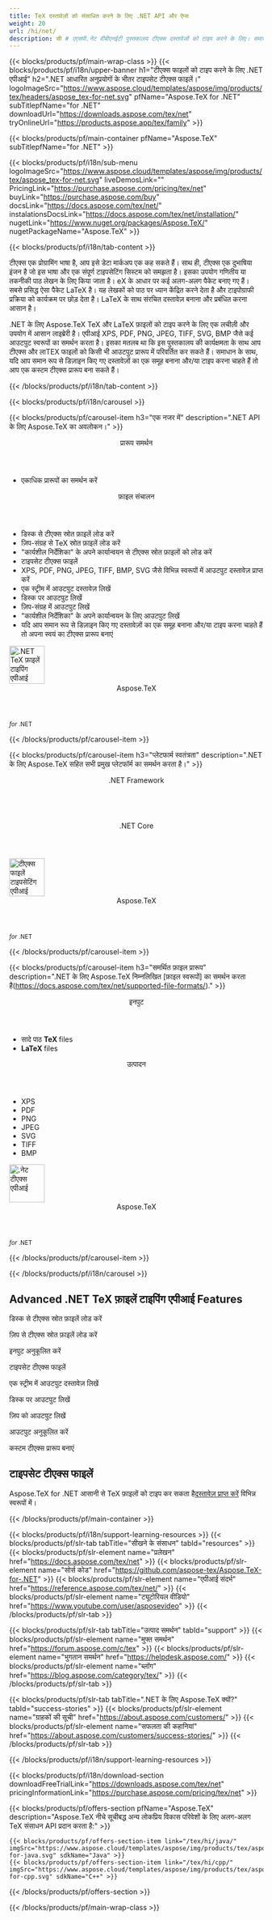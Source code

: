 ```yaml
---
title: TeX दस्तावेज़ों को संसाधित करने के लिए .NET API और ऐप्स 
weight: 20
url: /hi/net/ 
description: सी # एएसपी.नेट वीबीएनईटी पुस्तकालय टीएक्स दस्तावेजों को टाइप करने के लिए। समाधान XPS, PDF, SVG, PNG, JPEG, TIFF, BMP जैसे कई आउटपुट फ़ाइल स्वरूपों का समर्थन करता है।
---
```


{{< blocks/products/pf/main-wrap-class >}}
{{< blocks/products/pf/i18n/upper-banner h1="टीएक्स फाइलों को टाइप करने के लिए .NET एपीआई" h2=".NET आधारित अनुप्रयोगों के भीतर टाइपसेट टीएक्स फाइलें।" logoImageSrc="https://www.aspose.cloud/templates/aspose/img/products/tex/headers/aspose_tex-for-net.svg" pfName="Aspose.TeX for .NET" subTitlepfName="for .NET" downloadUrl="https://downloads.aspose.com/tex/net" tryOnlineUrl="https://products.aspose.app/tex/family" >}}

{{< blocks/products/pf/main-container pfName="Aspose.TeX" subTitlepfName="for .NET" >}}

{{< blocks/products/pf/i18n/sub-menu logoImageSrc="https://www.aspose.cloud/templates/aspose/img/products/tex/aspose_tex-for-net.svg" liveDemosLink="" PricingLink="https://purchase.aspose.com/pricing/tex/net" buyLink="https://purchase.aspose.com/buy" docsLink="https://docs.aspose.com/tex/net/" instalationsDocsLink="https://docs.aspose.com/tex/net/installation/" nugetLink="https://www.nuget.org/packages/Aspose.TeX/" nugetPackageName="Aspose.TeX" >}}

{{< blocks/products/pf/i18n/tab-content >}}

<p>
टीएक्स एक प्रोग्रामिंग भाषा है, आप इसे डेटा मार्कअप एक कह सकते हैं। साथ ही, टीएक्स एक दुभाषिया इंजन है जो इस भाषा और एक संपूर्ण टाइपसेटिंग सिस्टम को समझता है।
इसका उपयोग गणितीय या तकनीकी पाठ लेखन के लिए किया जाता है। eΧ के आधार पर कई अलग-अलग पैकेट बनाए गए हैं। सबसे प्रसिद्ध ऐसा पैकेट LaTeX है। यह लेखकों को पाठ पर ध्यान केंद्रित करने देता है और टाइपोग्राफी प्रक्रिया को कार्यक्रम पर छोड़ देता है। LaTeX के साथ संरचित दस्तावेज़ बनाना और प्रबंधित करना आसान है।
</p>
<p>
.NET के लिए Aspose.TeX TeX और LaTeX फ़ाइलों को टाइप करने के लिए एक लचीली और उपयोग में आसान लाइब्रेरी है। एपीआई XPS, PDF, PNG, JPEG, TIFF, SVG, BMP जैसे कई आउटपुट स्वरूपों का समर्थन करता है। इसका मतलब था कि इस पुस्तकालय की कार्यक्षमता के साथ आप टीएक्स और लाTEX फाइलों को किसी भी आउटपुट प्रारूप में परिवर्तित कर सकते हैं। समाधान के साथ, यदि आप समान रूप से डिज़ाइन किए गए दस्तावेज़ों का एक समूह बनाना और/या टाइप करना चाहते हैं तो आप एक कस्टम टीएक्स प्रारूप बना सकते हैं।
</p>

{{< /blocks/products/pf/i18n/tab-content >}}

<!--Diagrams Start-->
{{< blocks/products/pf/i18n/carousel >}}

{{< blocks/products/pf/carousel-item h3="एक नजर में" description=".NET API के लिए Aspose.TeX का अवलोकन।" >}}
<div class="diagram1 d1-net">
 <div class="d1-row">
  <div class="d1-col d1-left">
   <header>
    <i class="fa fa-bars">
    </i>
    प्रारूप समर्थन
   </header>
   <ul>
    <li>
     एकाधिक प्रारूपों का समर्थन करें
    </li>
   </ul>
  </div>
  <!--/left-->
  <div class="d1-col d1-right">
   <header>
    <i class="fa fa-cogs">
    </i>
    फ़ाइल संचालन
   </header>
   <ul>
    <li>
     डिस्क से टीएक्स स्रोत फ़ाइलें लोड करें
    </li>
    <li>
     ज़िप-संग्रह से TeX स्रोत फ़ाइलें लोड करें
    </li>
    <li>
     "कार्यशील निर्देशिका" के अपने कार्यान्वयन से टीएक्स स्रोत फ़ाइलों को लोड करें
    </li>
    <li>
     टाइपसेट टीएक्स फाइलें
    </li>
    <li>
     XPS, PDF, PNG, JPEG, TIFF, BMP, SVG जैसे विभिन्न स्वरूपों में आउटपुट दस्तावेज़ प्राप्त करें
    </li>
    <li>
     एक स्ट्रीम में आउटपुट दस्तावेज़ लिखें
    </li>
    <li>
     डिस्क पर आउटपुट लिखें
    </li>
    <li>
     ज़िप-संग्रह में आउटपुट लिखें
    </li>
    <li>
     "कार्यशील निर्देशिका" के अपने कार्यान्वयन के लिए आउटपुट लिखें
    </li>
    <li>
     यदि आप समान रूप से डिज़ाइन किए गए दस्तावेज़ों का एक समूह बनाना और/या टाइप करना चाहते हैं तो अपना स्वयं का टीएक्स प्रारूप बनाएं
    </li>
   </ul>
  </div>
  <!--/right-->
 </div>
 <!--/row-->
 <div class="d1-logo">
  <img width="70" height="75" alt=".NET TeX फ़ाइलें टाइपिंग एपीआई" src="https://www.aspose.cloud/templates/aspose/img/products/tex/aspose_tex-for-net.svg"/>
  <header>
   Aspose.TeX
  </header>
  <footer>
   <small>
    <em>
     for
    </em>
    .NET
   </small>
  </footer>
 </div>
 <!--/logo-->
</div>

{{< /blocks/products/pf/carousel-item >}}

{{< blocks/products/pf/carousel-item h3="प्लेटफार्म स्वतंत्रता" description=".NET के लिए Aspose.TeX सहित सभी प्रमुख प्लेटफॉर्म का समर्थन करता है।" >}}
<div class="diagram1 d1-net">
 <div class="d1-row">
  <div class="d1-col d1-left">
   <!--<header><i class="fa fa-cubes"> </i>Mono</header>-->
  </div>
  <!--/left-->
  <div class="d1-col d1-right">
   <header>
    <i class="fa fa-cubes">
    </i>
    .NET Framework
   </header>
   <br/>
   <header>
    <i class="fa fa-cubes">
    </i>
    .NET Core
   </header>
  </div>
  <!--/right-->
 </div>
 <!--/row-->
 <div class="d1-logo">
  <img width="70" height="75" alt="टीएक्स फाइलें टाइपसेटिंग एपीआई" src="https://www.aspose.cloud/templates/aspose/img/products/tex/aspose_tex-for-net.svg"/>
  <header>
   Aspose.TeX
  </header>
  <footer>
   <small>
    <em>
     for
    </em>
    .NET
   </small>
  </footer>
 </div>
 <!--/logo-->
</div>

{{< /blocks/products/pf/carousel-item >}}

{{< blocks/products/pf/carousel-item h3="समर्थित फ़ाइल प्रारूप" description=".NET के लिए Aspose.TeX निम्नलिखित [फ़ाइल स्वरूपों] का समर्थन करता है(https://docs.aspose.com/tex/net/supported-file-formats/)." >}}
<div class="diagram1 d2 d1-net">
 <div class="d1-row">
  <div class="d1-col d1-left">
   <header>
    <i class="fa fa-long-arrow-up">
    </i>
    इनपुट
   </header>
   <ul>
    <li>
     सादे पाठ
     <strong>
      TeX
     </strong>
     files
    </li>
    <li>
     <strong>
      LaTeX
     </strong>
     files
    </li>
   </ul>
  </div>
  <!--/left-->
  <div class="d1-col d1-right">
   <header>
    <i class="fa fa-long-arrow-down">
    </i>
    उत्पादन
   </header>
   <ul>
    <li>
     XPS
    </li>
    <li>
     PDF
    </li>
    <li>
     PNG
    </li>
    <li>
     JPEG
    </li>
    <li>
     SVG
    </li>
    <li>
     TIFF
    </li>
    <li>
     BMP
    </li>
   </ul>
  </div>
  <!--/right-->
 </div>
 <!--/row-->
 <div class="d1-logo">
  <img width="70" height="75" alt=".नेट टीएक्स एपीआई" src="https://www.aspose.cloud/templates/aspose/img/products/tex/aspose_tex-for-net.svg"/>
  <header>
   Aspose.TeX
  </header>
  <footer>
   <small>
    <em>
     for
    </em>
    .NET
   </small>
  </footer>
 </div>
 <!--/logo-->
</div>

{{< /blocks/products/pf/carousel-item >}}

{{< /blocks/products/pf/i18n/carousel >}}
<!--Diagrams End-->

<!--Feature-section Start-->
<div class="container-fluid features-section bg-gray singleproduct">
 <a class="anchor" id="features" name="features">
 </a>
 <div class="row">
  <div class="container">
   <h2 class="h2title">
    Advanced .NET TeX फ़ाइलें टाइपिंग एपीआई Features
   </h2>
   <p>
   </p>
   <div class="col-lg-4">
    <em class="fa fa-upload ico-blue fa-2x col-lg-2">
    </em>
    <p class="col-lg-10">
     डिस्क से टीएक्स स्रोत फ़ाइलें लोड करें
    </p>
   </div>
   <div class="col-lg-4">
    <em class="fa fa-repeat ico-blue fa-2x col-lg-2">
    </em>
    <p class="col-lg-10">
     ज़िप से टीएक्स स्रोत फ़ाइलें लोड करें
    </p>
   </div>
   <div class="col-lg-4">
    <em class="fa fa-cogs ico-blue fa-2x col-lg-2">
    </em>
    <p class="col-lg-10">
     इनपुट अनुकूलित करें
    </p>
   </div>
   <div class="col-lg-4">
    <em class="fa fa-pencil-square-o ico-blue fa-2x col-lg-2">
    </em>
    <p class="col-lg-10">
     टाइपसेट टीएक्स फाइलें
    </p>
   </div>
   <div class="col-lg-4">
    <em class="fa fa-floppy-o ico-blue fa-2x col-lg-2">
    </em>
    <p class="col-lg-10">
     एक स्ट्रीम में आउटपुट दस्तावेज़ लिखें
    </p>
   </div>
   <div class="col-lg-4">
    <em class="fa fa-floppy-o ico-blue fa-2x col-lg-2">
    </em>
    <p class="col-lg-10">
     डिस्क पर आउटपुट लिखें
    </p>
   </div>
   <div class="col-lg-4">
    <em class="fa fa-floppy-o ico-blue fa-2x col-lg-2">
    </em>
    <p class="col-lg-10">
     ज़िप को आउटपुट लिखें
    </p>
   </div>
   <div class="col-lg-4">
    <em class="fa fa-cogs ico-blue fa-2x col-lg-2">
    </em>
    <p class="col-lg-10">
     आउटपुट अनुकूलित करें
    </p>
   </div>
   <div class="col-lg-4">
    <em class="fa fa-cogs ico-blue fa-2x col-lg-2">
    </em>
    <p class="col-lg-10">
     कस्टम टीएक्स प्रारूप बनाएं
    </p>
   </div>
   <div class="col-lg-12">
    <h2 class="h2title">
     टाइपसेट टीएक्स फाइलें
    </h2>
    <p>
     Aspose.TeX for .NET आसानी से TeX फ़ाइलों को टाइप कर सकता है<a href="/tex/net/conversion/">दस्तावेज़ प्राप्त करें</a> विभिन्न स्वरूपों में।
    </p>
    <!--div id="code" class="codeblock">

<h3>Load, Extract and Save TTF - C#</h3>

<pre><code class="cs">//byte array to load Font from

byte[] fontMemoryData = File.ReadAllBytes("directoryPath" + "Montserrat-Regular.ttf");

FontDefinition fd = new FontDefinition(FontType.TTF, new FontFileDefinition("ttf", new ByteContentStreamSource(fontMemoryData)));

TtfFont ttfFont = Aspose.Font.Font.Open(fd) as TtfFont;

//Work with data from just loaded TtfFont object

//Save CffFont to disk

ttfFont.Save("ouputDirectoryPath"+Montserrat-Regular_out.ttf);</code></pre>

</div-->
   </div>
   <!--<div class="col-lg-12">

<h2 class="h2title">Access &amp; Manipulate PUB Layers</h2>

<p>Aspose.PUB for .NET lets you access layers of a PUB with the ability to draw on it with either image or text. You can merge layers, update text on layers, set effects or export layer as an image. You may also use PUB .NET API to detect flattened PUB files or create thumbnails.</p>

</div>-->
   <!--<div class="col-lg-12">

<h2 class="h2title">Read or Create PUB Files</h2>

<p>Aspose.PUB for .NET not only supports loading PSD &amp; PSB file formats for manipulation &amp; conversion but it also provides the capability to create PUB &amp; PSB files from scratch. .NET developers can use the API to automate scenarios that may help them on their way.</p>

<div id="code" class="codeblock">

<h3>Create PUB from scratch - C#</h3>

<pre><code class="cs">using (var PUB = Aspose.PSD.Image.Create(new Aspose.PSD.ImageOptions.PsdOptions()

{

    Source = new Aspose.PSD.Sources.FileCreateSource(dir + "output.psd", false),

    ColorMode = Aspose.PSD.FileFormats.Psd.ColorModes.Rgb,

    CompressionMethod = Aspose.PSD.FileFormats.Psd.CompressionMethod.RLE,

    Version = 4

}, 400, 400))

{

    // draw some graphics over the newly created PSD

    var graphics = new Aspose.PSD.Graphics(psd);

    graphics.Clear(Aspose.PSD.Color.White);

    graphics.DrawEllipse(new Aspose.PSD.Pen(Aspose.PSD.Color.Red, 6), new Aspose.PSD.Rectangle(0, 0, 400, 400));

    psd.Save();

}</code></pre>

</div>

</div>-->
   <!--<div class="col-lg-12">

<h2 class="h2title">Various Imaging Filters</h2>

<p>Aspose.PUB for .NET provides the core imaging features such as color adjustment via its class libraries. Developers can easily adjust brightness, contrast or gamma on raster image loaded by the API. Furthermore, developers can dynamically dither or blur images as well as use popular filters including Median, Gauss Wiener, Motion Wiener and Bradley Threshold.</p>

</div>-->
  </div>
 </div>
</div>
<!--Feature-section End-->

{{< /blocks/products/pf/main-container >}}


{{< blocks/products/pf/i18n/support-learning-resources >}}
{{< blocks/products/pf/slr-tab tabTitle="सीखने के संसाधन" tabId="resources" >}}
{{< blocks/products/pf/slr-element name="प्रलेखन" href="https://docs.aspose.com/tex/net" >}}
{{< blocks/products/pf/slr-element name="सोर्स कोड" href="https://github.com/aspose-tex/Aspose.TeX-for-.NET" >}}
{{< blocks/products/pf/slr-element name="एपीआई संदर्भ" href="https://reference.aspose.com/tex/net/" >}}
{{< blocks/products/pf/slr-element name="ट्यूटोरियल वीडियो" href="https://www.youtube.com/user/asposevideo" >}}
{{< /blocks/products/pf/slr-tab >}}

{{< blocks/products/pf/slr-tab tabTitle="उत्पाद समर्थन" tabId="support" >}}
{{< blocks/products/pf/slr-element name="मुफ्त समर्थन" href="https://forum.aspose.com/c/tex" >}}
{{< blocks/products/pf/slr-element name="भुगतान समर्थन" href="https://helpdesk.aspose.com/" >}}
{{< blocks/products/pf/slr-element name="ब्लॉग" href="https://blog.aspose.com/category/tex/" >}}
{{< /blocks/products/pf/slr-tab >}}

{{< blocks/products/pf/slr-tab tabTitle=".NET के लिए Aspose.TeX क्यों?" tabId="success-stories" >}}
{{< blocks/products/pf/slr-element name="ग्राहकों की सूची" href="https://about.aspose.com/customers/" >}}
{{< blocks/products/pf/slr-element name="सफलता की कहानियां" href="https://about.aspose.com/customers/success-stories/" >}}
{{< /blocks/products/pf/slr-tab >}}

{{< /blocks/products/pf/i18n/support-learning-resources >}}

{{< blocks/products/pf/i18n/download-section downloadFreeTrialLink="https://downloads.aspose.com/tex/net" pricingInformationLink="https://purchase.aspose.com/pricing/tex/net" >}}

{{< blocks/products/pf/offers-section pfName="Aspose.TeX" description="Aspose.TeX नीचे सूचीबद्ध अन्य लोकप्रिय विकास परिवेशों के लिए अलग-अलग TeX संसाधन API प्रदान करता है:" >}}

    {{< blocks/products/pf/offers-section-item link="/tex/hi/java/" imgSrc="https://www.aspose.cloud/templates/aspose/img/products/tex/aspose_tex-for-java.svg" sdkName="Java" >}}
    {{< blocks/products/pf/offers-section-item link="/tex/hi/cpp/" imgSrc="https://www.aspose.cloud/templates/aspose/img/products/tex/aspose_tex-for-cpp.svg" sdkName="C++" >}}

{{< /blocks/products/pf/offers-section >}}

{{< /blocks/products/pf/main-wrap-class >}}
